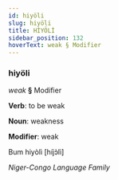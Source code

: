 ```yaml
---
id: hiyöli
slug: hiyöli
title: HİYÖLİ
sidebar_position: 132
hoverText: weak § Modifier
---
```


### hiyöli

*weak* **§** Modifier

**Verb**: to be weak

**Noun**: weakness

**Modifier**: weak

Bum hiyòlì [híjɔ̀lì]

*Niger-Congo Language Family*